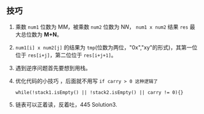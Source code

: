 ## 技巧



1. 乘数 `num1` 位数为 M*M*，被乘数 `num2` 位数为 N*N*， `num1 x num2` 结果 `res` 最大总位数为 **M+N**。

2. `num1[i] x num2[j]` 的结果为 `tmp`(位数为两位，"0x","xy"的形式)，其第一位位于 `res[i+j]`，第二位位于 `res[i+j+1]`。

3. 遇到逆序问题首先要想到用栈。

4. 优化代码的小技巧 ，后面就不用写 `if carry > 0 这种逻辑了`

   ```
   while(!stack1.isEmpty() || !stack2.isEmpty() || carry != 0){}
   
   ```
5. 链表可以正着读，反着吐，445 Solution3.
